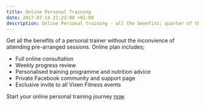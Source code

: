 ```yaml
---
title: Online Personal Training
date: 2017-07-14 21:23:00 +01:00
description: Online Personal training - all the benefits; quarter of the cost.
---
```


Get all the benefits of a personal trainer without the inconvience of attending pre-arranged sessions. Online plan includes;

* Full online consultation
* Weekly progress review
* Personalised training programme and nutrition advice 
* Private Facebook community and support page
* Exclusive invite to all Vixen Fitness events

Start your online personal training journey [now](https://www.vixenfitness.co.uk/book/).